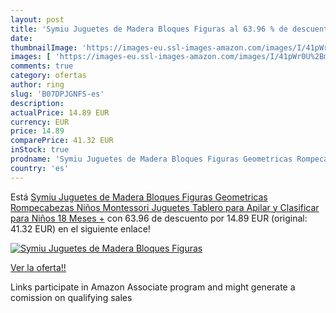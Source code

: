 ```yaml
---
layout: post
title: 'Symiu Juguetes de Madera Bloques Figuras al 63.96 % de descuento'
date: 
thumbnailImage: 'https://images-eu.ssl-images-amazon.com/images/I/41pWr0U%2Bm1L._SL200_.jpg'
images: [ 'https://images-eu.ssl-images-amazon.com/images/I/41pWr0U%2Bm1L._SL200_.jpg' ]
comments: true
category: ofertas
author: ring
slug: 'B07DPJGNFS-es'
description:
actualPrice: 14.89 EUR
currency: EUR
price: 14.89
comparePrice: 41.32 EUR
inStock: true
prodname: 'Symiu Juguetes de Madera Bloques Figuras Geometricas Rompecabezas Niños Montessori Juguetes Tablero para Apilar y Clasificar para Niños 18 Meses +'
country: 'es'
---
```


Está [Symiu Juguetes de Madera Bloques Figuras Geometricas Rompecabezas Niños Montessori Juguetes Tablero para Apilar y Clasificar para Niños 18 Meses +](https://www.amazon.es/dp/B07DPJGNFS/?tag=tolees-21) con 63.96 de descuento por 14.89 EUR (original: 41.32 EUR) en el siguiente enlace!

[![Symiu Juguetes de Madera Bloques Figuras](https://images-eu.ssl-images-amazon.com/images/I/41pWr0U%2Bm1L._SL200_.jpg)](https://www.amazon.es/dp/B07DPJGNFS/?tag=tolees-21)

[Ver la oferta!!](https://www.amazon.es/dp/B07DPJGNFS/?tag=tolees-21)

Links participate in Amazon Associate program and might generate a comission on qualifying sales


